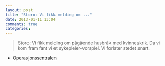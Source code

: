 ```yaml
---
layout: post
title: "Storo: Vi fikk melding om ..."
date: 2013-01-11 13:04
comments: true
categories: 
---
```

> Storo: Vi fikk melding om pågående husbråk med kvinneskrik. Da vi kom fram fant vi et sykepleier-vorspiel. Vi forlater stedet snart. 
- [Operasjonssentralen](http://twitter.com/oslopolitiops/statuses/289840348237283328)
